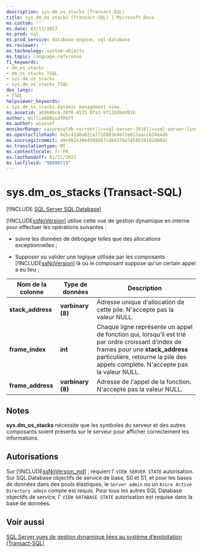 ```yaml
---
description: sys.dm_os_stacks (Transact-SQL)
title: sys.dm_os_stacks (Transact-SQL) | Microsoft Docs
ms.custom: ''
ms.date: 03/13/2017
ms.prod: sql
ms.prod_service: database-engine, sql-database
ms.reviewer: ''
ms.technology: system-objects
ms.topic: language-reference
f1_keywords:
- dm_os_stacks
- dm_os_stacks_TSQL
- sys.dm_os_stacks
- sys.dm_os_stacks_TSQL
dev_langs:
- TSQL
helpviewer_keywords:
- sys.dm_os_stacks dynamic management view
ms.assetid: a69b06c4-28f0-4535-8fa1-9f132db4d916
author: WilliamDAssafMSFT
ms.author: wiassaf
monikerRange: =azuresqldb-current||>=sql-server-2016||>=sql-server-linux-2017||=azuresqldb-mi-current
ms.openlocfilehash: 6e5c42d0a82ce7726883e46f2e633aacc624e4db
ms.sourcegitcommit: a9e982e30e458866fcd64374e3458516182d604c
ms.translationtype: MT
ms.contentlocale: fr-FR
ms.lasthandoff: 01/11/2021
ms.locfileid: "98099719"
---
```

# <a name="sysdm_os_stacks-transact-sql"></a>sys.dm_os_stacks (Transact-SQL)
[!INCLUDE [SQL Server SQL Database](../../includes/applies-to-version/sql-asdb.md)]

  [!INCLUDE[ssNoVersion](../../includes/ssnoversion-md.md)] utilise cette vue de gestion dynamique en interne pour effectuer les opérations suivantes :  
  
-   suivre les données de débogage telles que des allocations exceptionnelles ;  
  
-   Supposer ou valider une logique utilisée par les composants [!INCLUDE[ssNoVersion](../../includes/ssnoversion-md.md)] là où le composant suppose qu'un certain appel a eu lieu ;  
  
|Nom de la colonne|Type de données|Description|  
|-----------------|---------------|-----------------|  
|**stack_address**|**varbinary (8)**|Adresse unique d'allocation de cette pile. N'accepte pas la valeur NULL.|  
|**frame_index**|**int**|Chaque ligne représente un appel de fonction qui, lorsqu’il est trié par ordre croissant d’index de frames pour une **stack_address** particulière, retourne la pile des appels complète. N'accepte pas la valeur NULL.|  
|**frame_address**|**varbinary (8)**|Adresse de l'appel de la fonction. N'accepte pas la valeur NULL.|  
  
## <a name="remarks"></a>Notes  
 **sys.dm_os_stacks** nécessite que les symboles du serveur et des autres composants soient présents sur le serveur pour afficher correctement les informations.  
  
## <a name="permissions"></a>Autorisations

Sur [!INCLUDE[ssNoVersion_md](../../includes/ssnoversion-md.md)] , requiert l' `VIEW SERVER STATE` autorisation.   
Sur SQL Database objectifs de service de base, S0 et S1, et pour les bases de données dans des pools élastiques, le `Server admin` ou un `Azure Active Directory admin` compte est requis. Pour tous les autres SQL Database objectifs de service, l' `VIEW DATABASE STATE` autorisation est requise dans la base de données.   


## <a name="see-also"></a>Voir aussi  
  [SQL Server vues de gestion dynamique liées au système d’exploitation &#40;Transact-SQL&#41;](../../relational-databases/system-dynamic-management-views/sql-server-operating-system-related-dynamic-management-views-transact-sql.md)  
  
  
